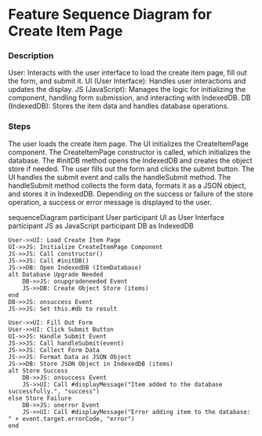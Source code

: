 # Feature Sequence Diagram for Create Item Page

### Description
User: Interacts with the user interface to load the create item page, fill out the form, and submit it.
UI (User Interface): Handles user interactions and updates the display.
JS (JavaScript): Manages the logic for initializing the component, handling form submission, and interacting with IndexedDB.
DB (IndexedDB): Stores the item data and handles database operations.


### Steps
The user loads the create item page.
The UI initializes the CreateItemPage component.
The CreateItemPage constructor is called, which initializes the database.
The #initDB method opens the IndexedDB and creates the object store if needed.
The user fills out the form and clicks the submit button.
The UI handles the submit event and calls the handleSubmit method.
The handleSubmit method collects the form data, formats it as a JSON object, and stores it in IndexedDB.
Depending on the success or failure of the store operation, a success or error message is displayed to the user.

sequenceDiagram
    participant User
    participant UI as User Interface
    participant JS as JavaScript
    participant DB as IndexedDB

    User->>UI: Load Create Item Page
    UI->>JS: Initialize CreateItemPage Component
    JS->>JS: Call constructor()
    JS->>JS: Call #initDB()
    JS->>DB: Open IndexedDB (ItemDatabase)
    alt Database Upgrade Needed
        DB->>JS: onupgradeneeded Event
        JS->>DB: Create Object Store (items)
    end
    DB->>JS: onsuccess Event
    JS->>JS: Set this.#db to result

    User->>UI: Fill Out Form
    User->>UI: Click Submit Button
    UI->>JS: Handle Submit Event
    JS->>JS: Call handleSubmit(event)
    JS->>JS: Collect Form Data
    JS->>JS: Format Data as JSON Object
    JS->>DB: Store JSON Object in IndexedDB (items)
    alt Store Success
        DB->>JS: onsuccess Event
        JS->>UI: Call #displayMessage("Item added to the database successfully.", "success")
    else Store Failure
        DB->>JS: onerror Event
        JS->>UI: Call #displayMessage("Error adding item to the database: " + event.target.errorCode, "error")
    end